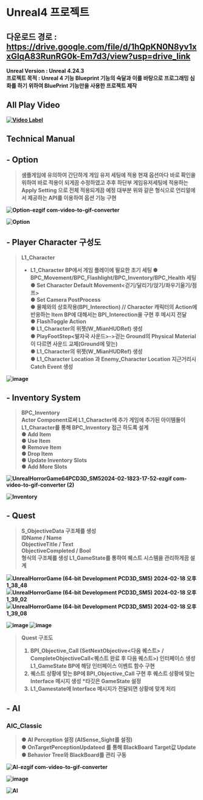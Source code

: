 # Unreal4 프로젝트

## 다운로드 경로 : https://drive.google.com/file/d/1hQpKN0N8yv1xxGIqA83RunRG0k-Em7d3/view?usp=drive_link

<strong>Unreal Version : Unreal 4.24.3<br/> 
<strong>프로젝트 목적 : Unreal 4 기능 Blueprint 기능의 숙달과 이를 바탕으로 프로그래밍 심화를 하기 위하여 BluePrint 기능만을 사용한 프로젝트 제작

## All Play Video
[![Video Label](http://img.youtube.com/vi/7PDlvy-wnq0/0.jpg)](https://youtu.be/7PDlvy-wnq0)

## Technical Manual

## - Option 

> 샘플게임에 유의하여 간단하게 게임 유저 세팅에 적용 현재 옵션마다 바로 확인을 위하여 바로 적용이 되게끔 수정하였고 추후 하단부 게임유저세팅에 적용하는 Apply Setting 으로 전체 적용되게끔 예정
대부분 위와 같은 형식으로 언리얼에서 제공하는 API를 이용하여 옵션 기능 구현

![Option-ezgif com-video-to-gif-converter](https://github.com/showhohxc/Unreal4-FirstPersonView/assets/98040028/778d77f2-fdda-463d-98b0-82b32ec734c8)

![Option](https://github.com/showhohxc/Unreal4-FirstPersonView/assets/98040028/2df9c018-a9f5-4e5e-8926-030304930ca0)

## - Player Character 구성도

> L1_Character<br/>
> - L1_Character BP에서 게임 플레이에 필요한 초기 세팅
> ● BPC_Movement/BPC_Flashlight/BPC_Inventory/BPC_Health 세팅<br/> 
> ● Set Character Default Movement<걷기/달리기/앉기/좌우기울기/점프> <br/> 
> ● Set Camera PostProcess<br/> 
> ● 물체와의 상호작용(BPI_Interection) // Character 캐릭터의 Action에 반응하는 Item BP에 대해서는 BPI_Interection을 구현 후 메시지 전달<br/> 
> ● FlashToggle Action<br/> 
> ● L1_Character의 위젯(W_MianHUDRef) 생성<br/>
> ● PlayFootStep<발자국 사운드>->걷는 Ground의 Physical Material이 다르면 사운드 교체(Ground에 맞는)<br/>
> ● L1_Character의 위젯(W_MianHUDRef) 생성<br/>
> ● L1_Character Location 과 Enemy_Character Location 지근거리시 Catch Event 생성<br/> 

![image](https://github.com/showhohxc/Unreal4-FirstPersonView/assets/98040028/5f839a5c-07cb-4e3e-8a84-618f7b687db6)


## - Inventory System

> BPC_Inventory<br/> 
> Actor Component로써 L1_Character에 추가 게임에 추가된 아이템들이 L1_Character를 통해 BPC_Inventory 접근 하도록 설계<br/> 
> ● Add Item<br/> 
> ● Use Item<br/> 
> ● Remove Item<br/> 
> ● Drop Item<br/> 
> ● Update Inventory Slots<br/> 
> ● Add More Slots<br/> 

![UnrealHorrorGame64PCD3D_SM52024-02-1823-17-52-ezgif com-video-to-gif-converter (2)](https://github.com/showhohxc/Unreal4-FirstPersonView/assets/98040028/638fb7f6-8b05-45b8-9f4b-44428b250d61)

![Inventory](https://github.com/showhohxc/Unreal4-FirstPersonView/assets/98040028/6f7f6e2a-3d69-4bc7-b613-4cd54fa3ea69)


## - Quest

> S_ObjectiveData 구조체를 생성<br/> 
> IDName / Name<br/> 
> ObjectiveTitle / Text<br/> 
> ObjectiveCompleted / Bool<br/> 
> 형식의 구조체를 생성 L1_GameState를 통하여 퀘스트 시스템을 관리하게끔 설계<br/> 

![UnrealHorrorGame (64-bit Development PCD3D_SM5)  2024-02-18 오후 1_38_48](https://github.com/showhohxc/Unreal4-FirstPersonView/assets/98040028/c40b2521-73b4-4219-86e4-12eb4e0b0d2a)
![UnrealHorrorGame (64-bit Development PCD3D_SM5)  2024-02-18 오후 1_39_02](https://github.com/showhohxc/Unreal4-FirstPersonView/assets/98040028/1a18ee52-b540-4e89-9089-72a901c5426d)
![UnrealHorrorGame (64-bit Development PCD3D_SM5)  2024-02-18 오후 1_39_08](https://github.com/showhohxc/Unreal4-FirstPersonView/assets/98040028/a04cc2a6-b568-4872-b014-75e8ae33fab1)

![image](https://github.com/showhohxc/Unreal4-FirstPersonView/assets/98040028/b13ec00b-4816-4038-b639-359717fcafda)
![image](https://github.com/showhohxc/Unreal4-FirstPersonView/assets/98040028/cab148b0-9639-4f98-9744-2c90be299ed6)

> Quest 구조도<br/> 
> 1. BPI_Objective_Call (SetNextObjective<다음 퀘스트> / CompleteObjectiveCall<퀘스트 완료 후 다음 퀘스트>) 인터페이스 생성 L1_GameState BP에 해당 인터페이스 이벤트 함수 구현<br/> 
> 2. 퀘스트 상황에 맞는 BP에 BPI_Objective_Call 구현 후 퀘스트 상황에 맞는 Interface 메시지 생성 *타깃은 GameState 설정<br/> 
> 3. L1_Gamestate에 Interface 메시지가 전달되면 상황에 맞게 처리<br/> 

## - AI

### AIC_Classic
> ● AI Perception 설정 (AISense_Sight를 설정)<br/>
> ● OnTargetPerceptionUpdateed 를 통해 BlackBoard Target값 Update
> ● Behavior Tree와 BlackBoard를 관리 구동

![AI-ezgif com-video-to-gif-converter](https://github.com/showhohxc/Unreal4-FirstPersonView/assets/98040028/706c2715-c322-4b7f-ac52-a20f1971720d)

![image](https://github.com/showhohxc/Unreal4-FirstPersonView/assets/98040028/6e709c89-4331-4420-b701-66cfb856356d)

![AI](https://github.com/showhohxc/Unreal4-FirstPersonView/assets/98040028/c089da04-1a37-4d18-87c6-0c4d1e1d1ee3)
